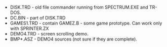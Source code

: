 * DISK.TRD - old file commander running from SPECTRUM.EXE and TR-DOS.
* DC.BIN - part of DISK.TRD
* GAMES1.TRD - contain GAMEZ.B - some game prototype. Can work only with SPRINTER.ZX
* DEMO4.TRD - screen scrolling demo.
* BMP*.ASZ - DEMO4 sources (not sure if they are complete).
